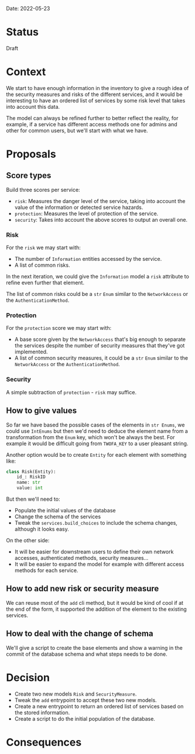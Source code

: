 Date: 2022-05-23

# Status
<!-- What is the status? Draft, Proposed, Accepted, Rejected, Deprecated or Superseded?
-->
Draft

# Context
<!-- What is the issue that we're seeing that is motivating this decision or change? -->
We start to have enough information in the inventory to give a rough idea of the
security measures and risks of the different services, and it would be
interesting to have an ordered list of services by some risk level that takes
into account this data.

The model can always be refined further to better reflect the reality, for
example, if a service has different access methods one for admins and other for
common users, but we'll start with what we have.

# Proposals
<!-- What are the possible solutions to the problem described in the context -->

## Score types

Build three scores per service:

* `risk`: Measures the danger level of the service, taking into account the
    value of the information or detected service hazards.
* `protection`: Measures the level of protection of the service.
* `security`: Takes into account the above scores to output an overall one.

### Risk

For the `risk` we may start with:

* The number of `Information` entities accessed by the service.
* A list of common risks.

In the next iteration, we could give the `Information` model a `risk` attribute
to refine even further that element.

The list of common risks could be a `str` `Enum` similar to the `NetworkAccess`
or the `AuthenticationMethod`.

### Protection

For the `protection` score we may start with:

* A base score given by the `NetworkAccess` that's big enough to separate the
    services despite the number of security  measures that they've got
    implemented.
* A list of common security measures, it could be a `str` `Enum` similar to the
    `NetworkAccess` or the `AuthenticationMethod`.

### Security

A simple subtraction of `protection` - `risk` may suffice.

## How to give values

So far we have based the possible cases of the elements in `str Enums`, we could
use `IntEnums` but then we'd need to deduce the element name from
a transformation from the `Enum` key, which won't be always the best. For
example it would be difficult going from `TWOFA_KEY` to a user pleasant string.

Another option would be to create `Entity` for each element with something
like:

```python
class Risk(Entity):
    id_: RiskID
    name: str
    value: int
```

But then we'll need to:

* Populate the initial values of the database
* Change the schema of the services
* Tweak the `services.build_choices` to include the schema changes, although it
    looks easy.

On the other side:

* It will be easier for downstream users to define their own network accesses,
    authenticated methods, security measures...
* It will be easier to expand the model for example with different access
    methods for each service.

## How to add new risk or security measure

We can reuse most of the `add` cli method, but it would be kind of cool if at
the end of the form, it supported the addition of the element to the existing
services.

## How to deal with the change of schema

We'll give a script to create the base elements and show a warning in the commit
of the database schema and what steps needs to be done.

# Decision
<!-- What is the change that we're proposing and/or doing? -->

* Create two new models `Risk` and `SecurityMeasure`.
* Tweak the `add` entrypoint to accept these two new models.
* Create a new entrypoint to return an ordered list of services based on the
  stored information.
* Create a script to do the initial population of the database.

# Consequences
<!-- What becomes easier or more difficult to do because of this change? -->
